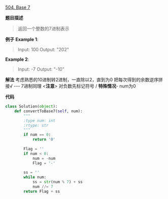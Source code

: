 [504. Base 7](https://leetcode.com/problems/base-7/description/)

**题目描述**
> 返回一个整数的7进制表示

**例子**
**Example 1**:
> Input: 100
Output: "202"

**Example 2**:
> Input: -7
Output: "-10"

**解法**
考虑熟悉的10进制转2进制，一直除以2，直到为0
把每次得到的余数逆序拼接√ --- 7进制同理
<**注意**> 对负数先标记符号 / **特殊情况**- num为0

**代码**
```python
class Solution(object):
    def convertToBase7(self, num):
        """
        :type num: int
        :rtype: str
        """
        if num == 0:
            return '0'
        
        Flag = ''
        if num < 0:
            num = -num
            Flag = '-'
            
        ss = ''
        while num:
            ss = str(num % 7) + ss
            num //= 7
        return Flag + ss
```
